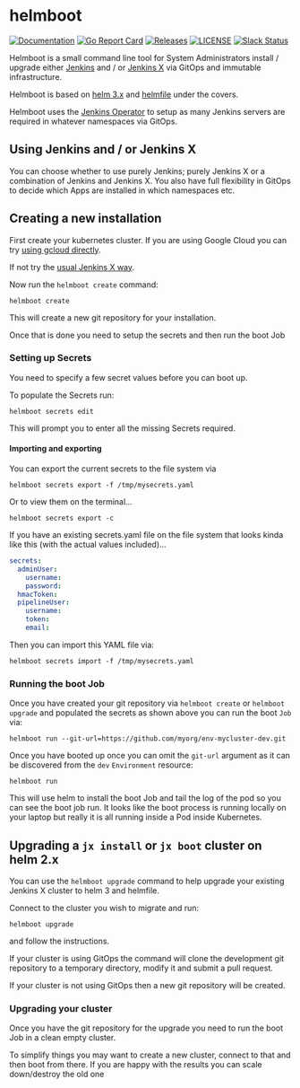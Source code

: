 # helmboot

[![Documentation](https://godoc.org/github.com/jenkins-x-labs/helmboot?status.svg)](https://pkg.go.dev/mod/github.com/jenkins-x-labs/helmboot)
[![Go Report Card](https://goreportcard.com/badge/github.com/jenkins-x-labs/helmboot)](https://goreportcard.com/report/github.com/jenkins-x-labs/helmboot)
[![Releases](https://img.shields.io/github/release-pre/jenkins-x-labs/helmboot.svg)](https://github.com/jenkins-x-labs/helmboot/releases)
[![LICENSE](https://img.shields.io/github/license/jenkins-x-labs/helmboot.svg)](https://github.com/jenkins-x-labs/helmboot/blob/master/LICENSE)
[![Slack Status](https://img.shields.io/badge/slack-join_chat-white.svg?logo=slack&style=social)](https://slack.k8s.io/)

Helmboot is a small command line tool for System Administrators install / upgrade either [Jenkins](https://jenkins.io/) and / or [Jenkins X](https://jenkins-x.io/) via GitOps and immutable infrastructure.

Helmboot is based on [helm 3.x](https://helm.sh/) and [helmfile](https://github.com/roboll/helmfile) under the covers.

Helmboot uses the [Jenkins Operator](https://jenkinsci.github.io/kubernetes-operator/) to setup as many Jenkins servers are required in whatever namespaces via GitOps.

## Using Jenkins and / or Jenkins X

You can choose whether to use purely Jenkins; purely Jenkins X or a combination of Jenkins and Jenkins X. You also have full flexibility in GitOps to decide which Apps are installed in which namespaces etc.


## Creating a new installation

First create your kubernetes cluster. If you are using Google Cloud you can try [using gcloud directly](https://github.com/jenkins-x-labs/jenkins-x-installer#prerequisits). 
 
If not try the [usual Jenkins X way](https://jenkins-x.io/docs/getting-started/setup/create-cluster/).

Now run the `helmboot create` command:

``` 
helmboot create
```

This will create a new git repository for your installation.

Once that is done you need to setup the secrets and then run the boot Job

### Setting up Secrets

You need to specify a few secret values before you can boot up. 

To populate the Secrets run:


```
helmboot secrets edit
```                  

This will prompt you to enter all the missing Secrets required.


#### Importing and exporting

You can export the current secrets to the file system via

```
helmboot secrets export -f /tmp/mysecrets.yaml
```                  

Or to view them on the terminal...

```
helmboot secrets export -c
```                  

If you have an existing secrets.yaml file on the file system that looks kinda like this (with the actual values included)...

```yaml
secrets:
  adminUser:
    username: 
    password: 
  hmacToken: 
  pipelineUser:
    username: 
    token: 
    email:  
```

Then you can import this YAML file via:

```
helmboot secrets import -f /tmp/mysecrets.yaml
```                  

### Running the boot Job

Once you have created your git repository via `helmboot create` or `helmboot upgrade` and populated the secrets as shown above you can run the boot `Job` via:

```
helmboot run --git-url=https://github.com/myorg/env-mycluster-dev.git
```

Once you have booted up once you can omit the `git-url` argument as it can be discovered from the `dev` `Environment` resource:

```
helmboot run
```

This will use helm to install the boot Job and tail the log of the pod so you can see the boot job run. It looks like the boot process is running locally on your laptop but really it is all running inside a Pod inside Kubernetes.

## Upgrading a `jx install` or `jx boot` cluster on helm 2.x

You can use the `helmboot upgrade` command to help upgrade your existing Jenkins X cluster to helm 3 and helmfile.

Connect to the cluster you wish to migrate and run:

``` 
helmboot upgrade
```

and follow the instructions.

If your cluster is using GitOps the command will clone the development git repository to a temporary directory, modify it and submit a pull request.

If your cluster is not using GitOps then a new git repository will be created.

### Upgrading your cluster

Once you have the git repository for the upgrade you need to run the boot Job in a clean empty cluster.

To simplify things you may want to create a new cluster, connect to that and then boot from there. If you are happy with the results you can scale down/destroy the old one
  